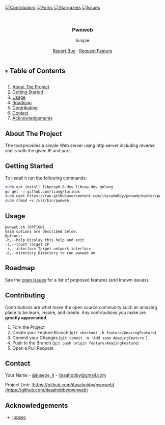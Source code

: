 [![Contributors][contributors-shield]][contributors-url]
[![Forks][forks-shield]][forks-url]
[![Stargazers][stars-shield]][stars-url]
[![Issues][issues-shield]][issues-url]

<!-- PROJECT LOGO -->
<br />
<p align="center">

  <h3 align="center">Pwnweb</h3>

  <p align="center">
    Simple 
    <br />
    <br />
    <a href="https://github.com/itasahobby/pwnweb/issues">Report Bug</a>
    ·
    <a href="https://github.com/itasahobby/pwnweb/issues">Request Feature</a>
  </p>
</p>



<!-- TABLE OF CONTENTS -->
<details open="open">
  <summary><h2 style="display: inline-block">Table of Contents</h2></summary>
  <ol>
    <li>
      <a href="#about-the-project">About The Project</a>
    </li>
    <li><a href="#getting-started">Getting Started</a></li>
    <li><a href="#usage">Usage</a></li>
    <li><a href="#roadmap">Roadmap</a></li>
    <li><a href="#contributing">Contributing</a></li>
    <li><a href="#contact">Contact</a></li>
    <li><a href="#acknowledgements">Acknowledgements</a></li>
  </ol>
</details>



<!-- ABOUT THE PROJECT -->
## About The Project

The tool provides a simple Web server using http server including reverse shells with the given IP and port.



<!-- GETTING STARTED -->
## Getting Started

To install it run the following commands:

```sh
sudo apt install libpcap0.8-dev libcap-dev golang
go get -u github.com/liamg/furious
sudo wget https://raw.githubusercontent.com/itasahobby/pwnweb/master/pwnwebscan.sh -O /usr/bin/pwnweb
sudo chmod +x /usr/bin/pwnweb
```


<!-- USAGE EXAMPLES -->
## Usage

```
pwnweb.sh [OPTION]...
main options are described below.
Options:
-h,--help Display this help and exit
-l,--lhost Target IP
-i,--interface Target network interface
-d,--directory Directory to run pwnweb on
```



<!-- ROADMAP -->
## Roadmap

See the [open issues](https://github.com/itasahobby/pwnweb/issues) for a list of proposed features (and known issues).



<!-- CONTRIBUTING -->
## Contributing

Contributions are what make the open source community such an amazing place to be learn, inspire, and create. Any contributions you make are **greatly appreciated**.

1. Fork the Project
2. Create your Feature Branch (`git checkout -b feature/AmazingFeature`)
3. Commit your Changes (`git commit -m 'Add some AmazingFeature'`)
4. Push to the Branch (`git push origin feature/AmazingFeature`)
5. Open a Pull Request


<!-- CONTACT -->
## Contact

Your Name - [@jusepe_it](https://twitter.com/jusepe_it) - itasahobby@gmail.com

Project Link: [https://github.com/itasahobby/pwnweb](https://github.com/itasahobby/pwnweb)

<!-- ACKNOWLEDGEMENTS -->
## Acknowledgements

* [ippsec](https://twitter.com/ippsec?lang=es)


<!-- MARKDOWN LINKS & IMAGES -->
<!-- https://www.markdownguide.org/basic-syntax/#reference-style-links -->
[contributors-shield]: https://img.shields.io/github/contributors/itasahobby/pwnweb.svg?style=for-the-badge
[contributors-url]: https://github.com/itasahobby/pwnweb/graphs/contributors
[forks-shield]: https://img.shields.io/github/forks/itasahobby/pwnweb.svg?style=for-the-badge
[forks-url]: https://github.com/itasahobby/pwnweb/network/members
[stars-shield]: https://img.shields.io/github/stars/itasahobby/pwnweb.svg?style=for-the-badge
[stars-url]: https://github.com/itasahobby/pwnweb/stargazers
[issues-shield]: https://img.shields.io/github/issues/itasahobby/pwnweb.svg?style=for-the-badge
[issues-url]: https://github.com/itasahobby/pwnweb/issues